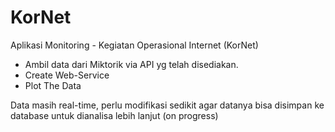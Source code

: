 # KorNet
Aplikasi Monitoring - Kegiatan Operasional Internet (KorNet)


- Ambil data dari Miktorik via API yg telah disediakan.
- Create Web-Service
- Plot The Data

Data masih real-time, perlu modifikasi sedikit agar datanya bisa disimpan ke database untuk dianalisa lebih lanjut (on progress)
